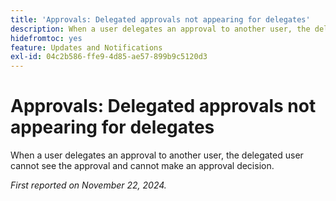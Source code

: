 ```yaml
---
title: 'Approvals: Delegated approvals not appearing for delegates'
description: When a user delegates an approval to another user, the delegated user cannot see the approval and cannot make an approval decision.
hidefromtoc: yes
feature: Updates and Notifications
exl-id: 04c2b586-ffe9-4d85-ae57-899b9c5120d3
---
```

# Approvals: Delegated approvals not appearing for delegates

When a user delegates an approval to another user, the delegated user cannot see the approval and cannot make an approval decision.

_First reported on November 22, 2024._
